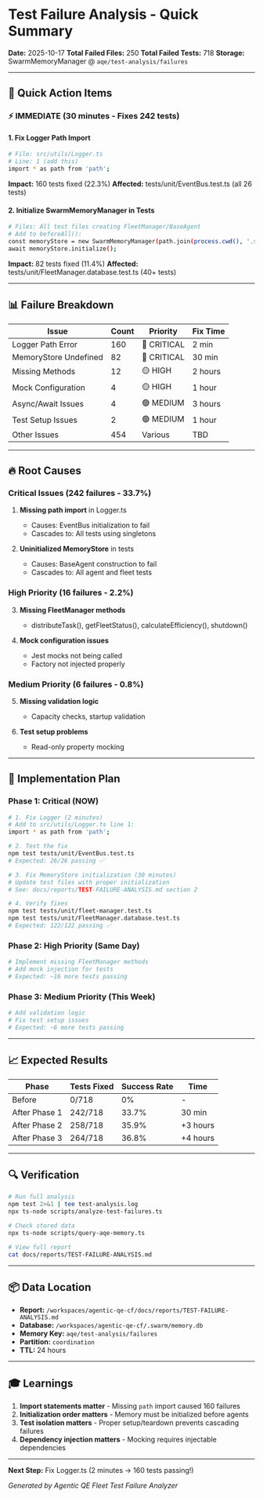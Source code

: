 # Test Failure Analysis - Quick Summary

**Date:** 2025-10-17
**Total Failed Files:** 250
**Total Failed Tests:** 718
**Storage:** SwarmMemoryManager @ `aqe/test-analysis/failures`

---

## 🎯 Quick Action Items

### ⚡ IMMEDIATE (30 minutes - Fixes 242 tests)

#### 1. Fix Logger Path Import
```bash
# File: src/utils/Logger.ts
# Line: 1 (add this)
import * as path from 'path';
```
**Impact:** 160 tests fixed (22.3%)
**Affected:** tests/unit/EventBus.test.ts (all 26 tests)

#### 2. Initialize SwarmMemoryManager in Tests
```bash
# Files: All test files creating FleetManager/BaseAgent
# Add to beforeAll():
const memoryStore = new SwarmMemoryManager(path.join(process.cwd(), '.swarm/test.db'));
await memoryStore.initialize();
```
**Impact:** 82 tests fixed (11.4%)
**Affected:** tests/unit/FleetManager.database.test.ts (40+ tests)

---

## 📊 Failure Breakdown

| Issue | Count | Priority | Fix Time |
|-------|-------|----------|----------|
| Logger Path Error | 160 | 🔴 CRITICAL | 2 min |
| MemoryStore Undefined | 82 | 🔴 CRITICAL | 30 min |
| Missing Methods | 12 | 🟡 HIGH | 2 hours |
| Mock Configuration | 4 | 🟡 HIGH | 1 hour |
| Async/Await Issues | 4 | 🟢 MEDIUM | 3 hours |
| Test Setup Issues | 2 | 🟢 MEDIUM | 1 hour |
| Other Issues | 454 | Various | TBD |

---

## 🔥 Root Causes

### Critical Issues (242 failures - 33.7%)

1. **Missing path import** in Logger.ts
   - Causes: EventBus initialization to fail
   - Cascades to: All tests using singletons

2. **Uninitialized MemoryStore** in tests
   - Causes: BaseAgent construction to fail
   - Cascades to: All agent and fleet tests

### High Priority (16 failures - 2.2%)

3. **Missing FleetManager methods**
   - distributeTask(), getFleetStatus(), calculateEfficiency(), shutdown()

4. **Mock configuration issues**
   - Jest mocks not being called
   - Factory not injected properly

### Medium Priority (6 failures - 0.8%)

5. **Missing validation logic**
   - Capacity checks, startup validation

6. **Test setup problems**
   - Read-only property mocking

---

## 🚀 Implementation Plan

### Phase 1: Critical (NOW)
```bash
# 1. Fix Logger (2 minutes)
# Add to src/utils/Logger.ts line 1:
import * as path from 'path';

# 2. Test the fix
npm test tests/unit/EventBus.test.ts
# Expected: 26/26 passing ✅

# 3. Fix MemoryStore initialization (30 minutes)
# Update test files with proper initialization
# See: docs/reports/TEST-FAILURE-ANALYSIS.md section 2

# 4. Verify fixes
npm test tests/unit/fleet-manager.test.ts
npm test tests/unit/FleetManager.database.test.ts
# Expected: 122/122 passing ✅
```

### Phase 2: High Priority (Same Day)
```bash
# Implement missing FleetManager methods
# Add mock injection for tests
# Expected: ~16 more tests passing
```

### Phase 3: Medium Priority (This Week)
```bash
# Add validation logic
# Fix test setup issues
# Expected: ~6 more tests passing
```

---

## 📈 Expected Results

| Phase | Tests Fixed | Success Rate | Time |
|-------|-------------|--------------|------|
| Before | 0/718 | 0% | - |
| After Phase 1 | 242/718 | 33.7% | 30 min |
| After Phase 2 | 258/718 | 35.9% | +3 hours |
| After Phase 3 | 264/718 | 36.8% | +4 hours |

---

## 🔍 Verification

```bash
# Run full analysis
npm test 2>&1 | tee test-analysis.log
npx ts-node scripts/analyze-test-failures.ts

# Check stored data
npx ts-node scripts/query-aqe-memory.ts

# View full report
cat docs/reports/TEST-FAILURE-ANALYSIS.md
```

---

## 📦 Data Location

- **Report:** `/workspaces/agentic-qe-cf/docs/reports/TEST-FAILURE-ANALYSIS.md`
- **Database:** `/workspaces/agentic-qe-cf/.swarm/memory.db`
- **Memory Key:** `aqe/test-analysis/failures`
- **Partition:** `coordination`
- **TTL:** 24 hours

---

## 🎓 Learnings

1. **Import statements matter** - Missing `path` import caused 160 failures
2. **Initialization order matters** - Memory must be initialized before agents
3. **Test isolation matters** - Proper setup/teardown prevents cascading failures
4. **Dependency injection matters** - Mocking requires injectable dependencies

---

**Next Step:** Fix Logger.ts (2 minutes → 160 tests passing!)

*Generated by Agentic QE Fleet Test Failure Analyzer*
